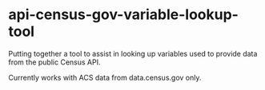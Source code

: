 # api-census-gov-variable-lookup-tool
Putting together a tool to assist in looking up variables used to provide data from the public Census API.

Currently works with ACS data from data.census.gov only.
